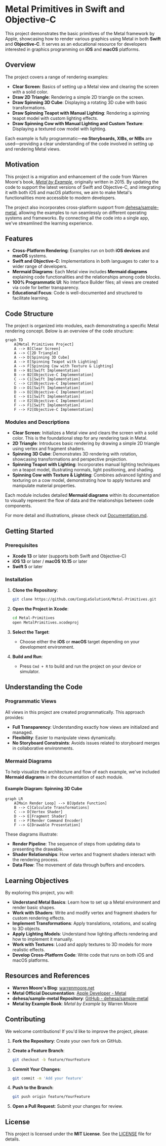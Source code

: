 # Metal Primitives in Swift and Objective-C

This project demonstrates the basic primitives of the Metal framework by Apple, showcasing how to render various graphics using Metal in both **Swift** and **Objective-C**. It serves as an educational resource for developers interested in graphics programming on **iOS** and **macOS** platforms.

## Overview

The project covers a range of rendering examples:

- **Clear Screen**: Basics of setting up a Metal view and clearing the screen with a solid color.
- **Draw 2D Triangle**: Rendering a simple 2D triangle on the screen.
- **Draw Spinning 3D Cube**: Displaying a rotating 3D cube with basic transformations.
- **Draw Spinning Teapot with Manual Lighting**: Rendering a spinning teapot model with custom lighting effects.
- **Draw Spinning Cow with Manual Lighting and Custom Texture**: Displaying a textured cow model with lighting.

Each example is fully programmatic—**no Storyboards, XIBs, or NIBs** are used—providing a clear understanding of the code involved in setting up and rendering Metal views.

## Motivation

This project is a migration and enhancement of the code from Warren Moore's book, [*Metal by Example*](https://warrenmoore.net/), originally written in 2015. By updating the code to support the latest versions of Swift and Objective-C, and integrating it with both iOS and macOS platforms, we aim to make Metal's functionalities more accessible to modern developers.

The project also incorporates cross-platform support from [dehesa/sample-metal](https://github.com/dehesa/sample-metal), allowing the examples to run seamlessly on different operating systems and frameworks. By connecting all the code into a single app, we've streamlined the learning experience.

## Features

- **Cross-Platform Rendering**: Examples run on both **iOS devices** and **macOS** systems.
- **Swift and Objective-C**: Implementations in both languages to cater to a wider range of developers.
- **Mermaid Diagrams**: Each Metal view includes **Mermaid diagrams** explaining code functionalities and the relationships among code blocks.
- **100% Programmatic UI**: No Interface Builder files; all views are created via code for better transparency.
- **Educational Focus**: Code is well-documented and structured to facilitate learning.

## Code Structure

The project is organized into modules, each demonstrating a specific Metal rendering concept. Below is an overview of the code structure:

```mermaid
graph TD
    A[Metal Primitives Project]
    A --> B[Clear Screen]
    A --> C[2D Triangle]
    A --> D[Spinning 3D Cube]
    A --> E[Spinning Teapot with Lighting]
    A --> F[Spinning Cow with Texture & Lighting]
    B --> B1[Swift Implementation]
    B --> B2[Objective-C Implementation]
    C --> C1[Swift Implementation]
    C --> C2[Objective-C Implementation]
    D --> D1[Swift Implementation]
    D --> D2[Objective-C Implementation]
    E --> E1[Swift Implementation]
    E --> E2[Objective-C Implementation]
    F --> F1[Swift Implementation]
    F --> F2[Objective-C Implementation]
```

### Modules and Descriptions

- **Clear Screen**: Initializes a Metal view and clears the screen with a solid color. This is the foundational step for any rendering task in Metal.
- **2D Triangle**: Introduces basic rendering by drawing a simple 2D triangle using vertex and fragment shaders.
- **Spinning 3D Cube**: Demonstrates 3D rendering with rotation, showcasing transformations and perspective projection.
- **Spinning Teapot with Lighting**: Incorporates manual lighting techniques on a teapot model, illustrating normals, light positioning, and shading.
- **Spinning Cow with Texture & Lighting**: Combines advanced lighting and texturing on a cow model, demonstrating how to apply textures and manipulate material properties.

Each module includes detailed **Mermaid diagrams** within its documentation to visually represent the flow of data and the relationships between code components.

For more detail and illustrations, please check out [Documentation.md](/Documentation.md).

## Getting Started

### Prerequisites

- **Xcode 13** or later (supports both Swift and Objective-C)
- **iOS 13** or later / **macOS 10.15** or later
- **Swift 5** or later

### Installation

1. **Clone the Repository**:

   ```bash
   git clone https://github.com/CongLeSolutionX/Metal-Primitives.git
   ```

2. **Open the Project in Xcode**:

   ```bash
   cd Metal-Primitives
   open MetalPrimitives.xcodeproj
   ```

3. **Select the Target**:

   - Choose either the **iOS** or **macOS** target depending on your development environment.

4. **Build and Run**:

   - Press `Cmd + R` to build and run the project on your device or simulator.

## Understanding the Code

### Programmatic Views

All views in this project are created programmatically. This approach provides:

- **Full Transparency**: Understanding exactly how views are initialized and managed.
- **Flexibility**: Easier to manipulate views dynamically.
- **No Storyboard Constraints**: Avoids issues related to storyboard merges in collaborative environments.

### Mermaid Diagrams

To help visualize the architecture and flow of each example, we've included **Mermaid diagrams** in the documentation of each module.

#### Example Diagram: Spinning 3D Cube

```mermaid
graph LR
    A[Main Render Loop] --> B[Update Function]
    B --> C[Calculate Transformations]
    C --> D[Vertex Shader]
    D --> E[Fragment Shader]
    E --> F[Render Command Encoder]
    F --> G[Drawable Presentation]
```

These diagrams illustrate:

- **Render Pipeline**: The sequence of steps from updating data to presenting the drawable.
- **Shader Relationships**: How vertex and fragment shaders interact with the rendering process.
- **Data Flow**: The movement of data through buffers and encoders.

## Learning Objectives

By exploring this project, you will:

- **Understand Metal Basics**: Learn how to set up a Metal environment and render basic shapes.
- **Work with Shaders**: Write and modify vertex and fragment shaders for custom rendering effects.
- **Implement Transformations**: Apply translations, rotations, and scaling to 3D objects.
- **Apply Lighting Models**: Understand how lighting affects rendering and how to implement it manually.
- **Work with Textures**: Load and apply textures to 3D models for more realistic effects.
- **Develop Cross-Platform Code**: Write code that runs on both iOS and macOS platforms.

## Resources and References

- **Warren Moore's Blog**: [warrenmoore.net](https://warrenmoore.net/)
- **Metal Official Documentation**: [Apple Developer - Metal](https://developer.apple.com/metal/)
- **dehesa/sample-metal Repository**: [GitHub - dehesa/sample-metal](https://github.com/dehesa/sample-metal)
- **Metal by Example Book**: *Metal by Example* by Warren Moore

## Contributing

We welcome contributions! If you'd like to improve the project, please:

1. **Fork the Repository**: Create your own fork on GitHub.
2. **Create a Feature Branch**: 

   ```bash
   git checkout -b feature/YourFeature
   ```

3. **Commit Your Changes**:

   ```bash
   git commit -m 'Add your feature'
   ```

4. **Push to the Branch**:

   ```bash
   git push origin feature/YourFeature
   ```

5. **Open a Pull Request**: Submit your changes for review.

## License

This project is licensed under the **MIT License**. See the [LICENSE](LICENSE) file for details.